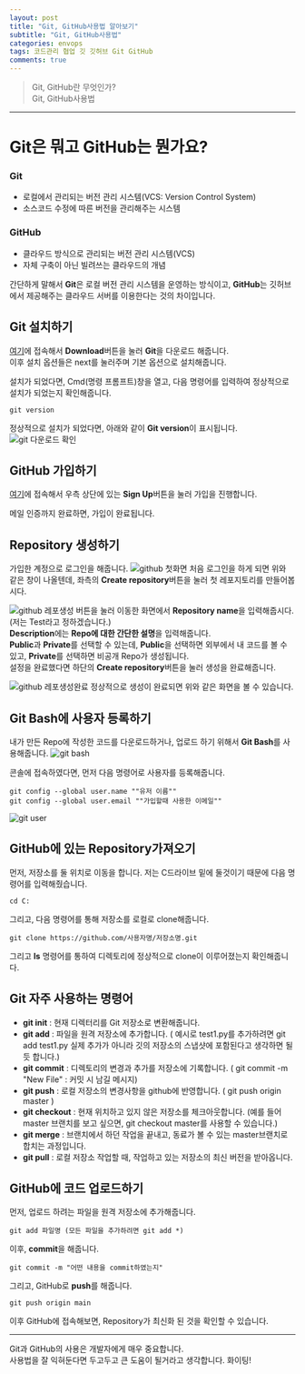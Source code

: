 ```yaml
---  
layout: post  
title: "Git, GitHub사용법 알아보기"  
subtitle: "Git, GitHub사용법"  
categories: envops
tags: 코드관리 협업 깃 깃허브 Git GitHub
comments: true  
---  
```


> Git, GitHub란 무엇인가?  
> Git, GitHub사용법

---
# Git은 뭐고 GitHub는 뭔가요?  
### Git  
+ 로컬에서 관리되는 버전 관리 시스템(VCS: Version Control System)
+ 소스코드 수정에 따른 버전을 관리해주는 시스템  

### GitHub
+ 클라우드 방식으로 관리되는 버전 관리 시스템(VCS)
+ 자체 구축이 아닌 빌려쓰는 클라우드의 개념  

간단하게 말해서 **Git**은 로컬 버전 관리 시스템을 운영하는 방식이고, **GitHub**는 깃허브에서 제공해주는 클라우드 서버를 이용한다는 것의 차이입니다.



## Git 설치하기  
[여기](https://gitforwindows.org/)에 접속해서 **Download**버튼을 눌러 **Git**을 다운로드 해줍니다.  
이후 설치 옵션들은 next를 눌러주며 기본 옵션으로 설치해줍니다.  

설치가 되었다면, Cmd(명령 프롬프트)창을 열고, 다음 명령어를 입력하여 정상적으로 설치가 되었는지 확인해줍니다.
```
git version
```
정상적으로 설치가 되었다면, 아래와 같이 **Git version**이 표시됩니다.
![git 다운로드 확인](https://songhwee1.github.io/assets/img/envops/git_download_test.png "git 다운로드 확인")



## GitHub 가입하기
[여기](https://github.com/)에 접속해서 우측 상단에 있는 **Sign Up**버튼을 눌러 가입을 진행합니다.  

메일 인증까지 완료하면, 가입이 완료됩니다.  



## Repository 생성하기
가입한 계정으로 로그인을 해줍니다.
![github 첫화면](https://songhwee1.github.io/assets/img/envops/git_login.png "github 첫화면")
처음 로그인을 하게 되면 위와 같은 창이 나올텐데, 좌측의 **Create repository**버튼을 눌러 첫 레포지토리를 만들어봅시다.

![github 레포생성](https://songhwee1.github.io/assets/img/envops/git_create_repo.png "github 레포생성")
버튼을 눌러 이동한 화면에서 **Repository name**을 입력해줍시다.(저는 Test라고 정하겠습니다.)  
**Description**에는 **Repo에 대한 간단한 설명**을 입력해줍니다.  
**Public**과 **Private**를 선택할 수 있는데, **Public**을 선택하면 외부에서 내 코드를 볼 수 있고, **Private**를 선택하면 비공개 Repo가 생성됩니다.  
설정을 완료했다면 하단의 **Create repository**버튼을 눌러 생성을 완료해줍니다.

![github 레포생성완료](https://songhwee1.github.io/assets/img/envops/git_create_repo_1.png "github 레포생성완료")
정상적으로 생성이 완료되면 위와 같은 화면을 볼 수 있습니다.



## Git Bash에 사용자 등록하기
내가 만든 Repo에 작성한 코드를 다운로드하거나, 업로드 하기 위해서 **Git Bash**를 사용해줍니다.
![git bash](https://songhwee1.github.io/assets/img/envops/git_bash.png "git bash")  
  
콘솔에 접속하였다면, 먼저 다음 명령어로 사용자를 등록해줍니다.
```
git config --global user.name ""유저 이름""
git config --global user.email ""가입할때 사용한 이메일""
```
![git user](https://songhwee1.github.io/assets/img/envops/git_bash_user.png "git user")  

## GitHub에 있는 Repository가져오기
먼저, 저장소를 둘 위치로 이동을 합니다.
저는 C드라이브 밑에 둘것이기 때문에 다음 명령어를 입력해줬습니다.
```
cd C:
```
그리고, 다음 명령어를 통해 저장소를 로컬로 clone해줍니다.
```
git clone https://github.com/사용자명/저장소명.git
```
그리고 **ls** 명령어를 통하여 디렉토리에 정상적으로 clone이 이루어졌는지 확인해줍니다.

## Git 자주 사용하는 명령어  
+ **git init** : 현재 디렉터리를 Git 저장소로 변환해줍니다.  
+ **git add** : 파일을 원격 저장소에 추가합니다. ( 예시로 test1.py를 추가하려면 git add test1.py  실제 추가가 아니라 깃의 저장소의 스냅샷에 포함된다고 생각하면 될듯 합니다.)  
+ **git commit** : 디렉토리의 변경과 추가를 저장소에 기록합니다. ( git commit -m "New File" : 커밋 시 남길 메시지)  
+ **git push** : 로컬 저장소의 변경사항을 github에 반영합니다. ( git push origin master )  
+ **git checkout** : 현재 위치하고 있지 않은 저장소를 체크아웃합니다. (예를 들어 master 브랜치를 보고 싶으면, git checkout master를 사용할 수 있습니다.)  
+ **git merge** : 브랜치에서 하던 작업을 끝내고, 동료가 볼 수 있는 master브랜치로 합치는 과정입니다.  
+ **git pull** : 로컬 저장소 작업할 때, 작업하고 있는 저장소의 최신 버전을 받아옵니다.  

## GitHub에 코드 업로드하기

먼저, 업로드 하려는 파일을 원격 저장소에 추가해줍니다.
```
git add 파일명 (모든 파일을 추가하려면 git add *)
```
이후, **commit**을 해줍니다.
```
git commit -m "어떤 내용을 commit하였는지"
```
그리고, GitHub로 **push**를 해줍니다.
```
git push origin main
```
이후 GitHub에 접속해보면, Repository가 최신화 된 것을 확인할 수 있습니다.

-----
Git과 GitHub의 사용은 개발자에게 매우 중요합니다.  
사용법을 잘 익혀둔다면 두고두고 큰 도움이 될거라고 생각합니다. 화이팅!